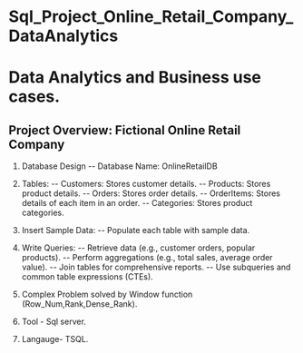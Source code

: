 # Sql_Project_Online_Retail_Company_DataAnalytics
Data Analytics and Business use cases.
==================================================================================

Project Overview: Fictional Online Retail Company
--------------------------------------
1.	Database Design
	-- Database Name: OnlineRetailDB

2.	Tables:
	-- Customers: Stores customer details.
	-- Products: Stores product details.
	-- Orders: Stores order details.
	-- OrderItems: Stores details of each item in an order.
	-- Categories: Stores product categories.

3.	Insert Sample Data:
	-- Populate each table with sample data.

4. Write Queries:
	-- Retrieve data (e.g., customer orders, popular products).
	-- Perform aggregations (e.g., total sales, average order value).
	-- Join tables for comprehensive reports.
	-- Use subqueries and common table expressions (CTEs).

5. Complex Problem solved by Window function (Row_Num,Rank,Dense_Rank).
6. Tool - Sql server.
7. Langauge- TSQL. 
